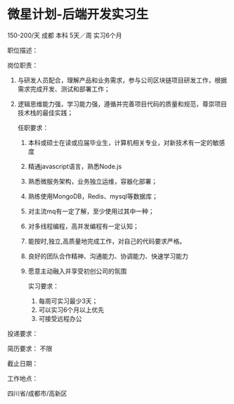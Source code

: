 # 微星计划-后端开发实习生

150-200/天 成都 本科 5天／周 实习6个月

职位描述：

岗位职责：

1. 与研发人员配合，理解产品和业务需求，参与公司区块链项目研发工作，根据需求完成开发、测试和部署工作； 

2. 逻辑思维能力强，学习能力强，遵循并完善项目代码的质量和规范，尊崇项目技术栈的最佳实践； 

   任职要求：

   1. 本科或硕士在读或应届毕业生，计算机相关专业，对新技术有一定的敏感度

   2.  精通javascript语言，熟悉Node.js 

   3. 熟悉微服务架构，业务独立运维，容器化部署； 

   4.  熟练使用MongoDB，Redis、mysql等数据库；

   5. 对主流mq有一定了解，至少使用过其中一种； 

   6.  对多线程编程，高并发编程有一定认知；

   7. 能按时,独立,高质量地完成工作，对自己的代码要求严格。

   8. 良好的团队合作精神、沟通能力、协调能力、快速学习能力

   9. 愿意主动融入并享受初创公司的氛围

       实习要求： 

      1. 每周可实习最少3天；
      2. 可以实习6个月以上优先  
      3.  可接受远程办公

投递要求：

简历要求： 不限

截止日期：

工作地点：

四川省/成都市/高新区